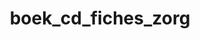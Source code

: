 ---
layout: my_redirect
title: boek_cd_fiches_zorg
permalink: /boek_cd/fiches_zorg
redirect_url: "https://dwengo.org/assets/files/care/fiches.pdf"
---